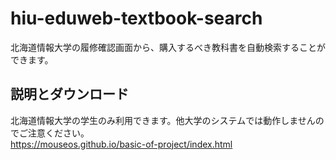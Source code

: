 # hiu-eduweb-textbook-search
北海道情報大学の履修確認画面から、購入するべき教科書を自動検索することができます。
## 説明とダウンロード
北海道情報大学の学生のみ利用できます。他大学のシステムでは動作しませんのでご注意ください。  
https://mouseos.github.io/basic-of-project/index.html
